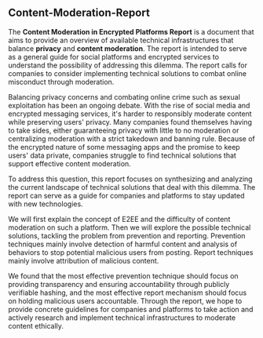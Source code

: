 ## Content-Moderation-Report

The **Content Moderation in Encrypted Platforms Report** is a document that aims to provide an overview of available technical infrastructures that balance **privacy** and **content moderation**. The report is intended to serve as a general guide for social platforms and encrypted services to understand the possibility of addressing this dilemma. The report calls for companies to consider implementing technical solutions to combat online misconduct through moderation.


Balancing privacy concerns and combating online crime such as sexual exploitation has been an ongoing debate. With the rise of social media and encrypted messaging services, it's harder to responsibly moderate content while preserving users' privacy. Many companies found themselves having to take sides, either guaranteeing privacy with little to no moderation or centralizing moderation with a strict takedown and banning rule. Because of the encrypted nature of some messaging apps and the promise to keep users' data private, companies struggle to find technical solutions that support effective content moderation.


To address this question, this report focuses on synthesizing and analyzing the current landscape of technical solutions that deal with this dilemma. The report can serve as a guide for companies and platforms to stay updated with new technologies.


We will first explain the concept of E2EE and the difficulty of content moderation on such a platform. Then we will explore the possible technical solutions, tackling the problem from prevention and reporting. Prevention techniques mainly involve detection of harmful content and analysis of behaviors to stop potential malicious users from posting. Report techniques mainly involve attribution of malicious content.


We found that the most effective prevention technique should focus on providing transparency and ensuring accountability through publicly verifiable hashing, and the most effective report mechanism should focus on holding malicious users accountable. Through the report, we hope to provide concrete guidelines for companies and platforms to take action and actively research and implement technical infrastructures to moderate content ethically.
